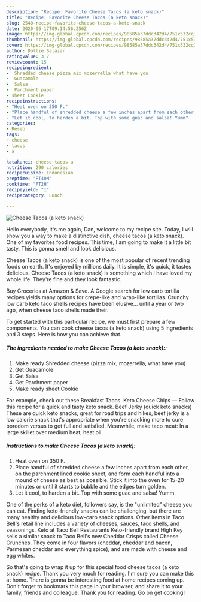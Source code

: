 ```yaml
---
description: "Recipe: Favorite Cheese Tacos (a keto snack)"
title: "Recipe: Favorite Cheese Tacos (a keto snack)"
slug: 2540-recipe-favorite-cheese-tacos-a-keto-snack
date: 2020-06-17T09:14:56.256Z
image: https://img-global.cpcdn.com/recipes/98585a37ddc342d4/751x532cq70/cheese-tacos-a-keto-snack-recipe-main-photo.jpg
thumbnail: https://img-global.cpcdn.com/recipes/98585a37ddc342d4/751x532cq70/cheese-tacos-a-keto-snack-recipe-main-photo.jpg
cover: https://img-global.cpcdn.com/recipes/98585a37ddc342d4/751x532cq70/cheese-tacos-a-keto-snack-recipe-main-photo.jpg
author: Dollie Salazar
ratingvalue: 3.7
reviewcount: 15
recipeingredient:
-  Shredded cheese pizza mix mozerrella what have you
-  Guacamole
-  Salsa
-  Parchment paper
- sheet Cookie
recipeinstructions:
- "Heat oven on 350 F."
- "Place handful of shredded cheese a few inches apart from each other, on the parchment lined cookie sheet, and form each handful into a mound of cheese as best as possible. Stick it into the oven for 15-20 minutes or until it starts to bubble and the edges turn golden."
- "Let it cool, to harden a bit. Top with some guac and salsa! Yumm"
categories:
- Resep
tags:
- cheese
- tacos
- a

katakunci: cheese tacos a
nutrition: 290 calories
recipecuisine: Indonesian
preptime: "PT40M"
cooktime: "PT2H"
recipeyield: "1"
recipecategory: Lunch

---
```



![Cheese Tacos (a keto snack)](https://img-global.cpcdn.com/recipes/98585a37ddc342d4/751x532cq70/cheese-tacos-a-keto-snack-recipe-main-photo.jpg)

Hello everybody, it's me again, Dan, welcome to my recipe site. Today, I will show you a way to make a distinctive dish, cheese tacos (a keto snack). One of my favorites food recipes. This time, I am going to make it a little bit tasty. This is gonna smell and look delicious.

Cheese Tacos (a keto snack) is one of the most popular of recent trending foods on earth. It's enjoyed by millions daily. It is simple, it's quick, it tastes delicious. Cheese Tacos (a keto snack) is something which I have loved my whole life. They're fine and they look fantastic.

Buy Groceries at Amazon &amp; Save. A Google search for low carb tortilla recipes yields many options for crepe-like and wrap-like tortillas. Crunchy low carb keto taco shells recipes have been elusive… until a year or two ago, when cheese taco shells made their.


To get started with this particular recipe, we must first prepare a few components. You can cook cheese tacos (a keto snack) using 5 ingredients and 3 steps. Here is how you can achieve that.

##### The ingredients needed to make Cheese Tacos (a keto snack)::

1. Make ready  Shredded cheese (pizza mix, mozerrella, what have you)
1. Get  Guacamole
1. Get  Salsa
1. Get  Parchment paper
1. Make ready sheet Cookie


For example, check out these Breakfast Tacos. Keto Cheese Chips — Follow this recipe for a quick and tasty keto snack. Beef Jerky (quick keto snacks) These are quick keto snacks, great for road trips and hikes, beef jerky is a low calorie snack that&#39;s appropriate when you&#39;re snacking more to cure boredom versus to get full and satisfied. Meanwhile, make taco meat: In a large skillet over medium heat, heat oil. 

##### Instructions to make Cheese Tacos (a keto snack):

1. Heat oven on 350 F.
1. Place handful of shredded cheese a few inches apart from each other, on the parchment lined cookie sheet, and form each handful into a mound of cheese as best as possible. Stick it into the oven for 15-20 minutes or until it starts to bubble and the edges turn golden.
1. Let it cool, to harden a bit. Top with some guac and salsa! Yumm


One of the perks of a keto diet, followers say, is the &#34;unlimited&#34; cheese you can eat. Finding keto-friendly snacks can be challenging, but there are many healthy and delicious low-carb snack options. Other items in Taco Bell&#39;s retail line includes a variety of cheeses, sauces, taco shells, and seasonings. Keto at Taco Bell Restaurants Keto-friendly brand High Key sells a similar snack to Taco Bell&#39;s new Cheddar Crisps called Cheese Crunches. They come in four flavors (cheddar, cheddar and bacon, Parmesan cheddar and everything spice), and are made with cheese and egg whites. 

So that's going to wrap it up for this special food cheese tacos (a keto snack) recipe. Thank you very much for reading. I'm sure you can make this at home. There is gonna be interesting food at home recipes coming up. Don't forget to bookmark this page in your browser, and share it to your family, friends and colleague. Thank you for reading. Go on get cooking!
